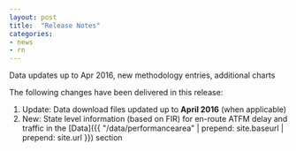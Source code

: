 ```yaml
---
layout: post
title:  "Release Notes"
categories:
- news
- rn
---
```


Data updates up to Apr 2016, new methodology entries, additional charts

The following changes have been delivered in this release:

1. Update: Data download files updated up to **April 2016** (when applicable)
1. New: State level information (based on FIR) for en-route ATFM delay and traffic in the 
[Data]({{ "/data/performancearea" | prepend: site.baseurl | prepend: site.url }}) section

